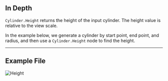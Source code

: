 ## In Depth
`Cylinder.Height` returns the height of the input cylinder. The height value is relative to the view scale.

In the example below, we generate a cylinder by start point, end point, and radius, and then use a `Cylinder.Height` node to find the height.

___
## Example File

![Height](./Autodesk.DesignScript.Geometry.Cylinder.Height_img.jpg)

